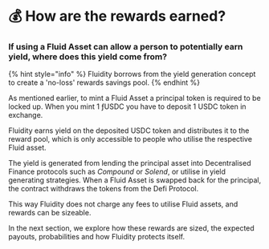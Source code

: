 # 💰 How are the rewards earned?

### If using a Fluid Asset can allow a person to potentially earn yield, where does this yield come from?

{% hint style="info" %}
Fluidity borrows from the yield generation concept to create a 'no-loss' rewards savings pool.
{% endhint %}

As mentioned earlier, to mint a Fluid Asset a principal token is required to be locked up. When you mint 1 ƒUSDC you have to deposit 1 USDC token in exchange.

Fluidity earns yield on the deposited USDC token and distributes it to the reward pool, which is only accessible to people who utilise the respective Fluid asset.

The yield is generated from lending the principal asset into Decentralised Finance protocols such as _Compound_ or _Solend_, or utilise in yield generating strategies. When a Fluid Asset is swapped back for the principal, the contract withdraws the tokens from the Defi Protocol.

This way Fluidity does not charge any fees to utilise Fluid assets, and rewards can be sizeable.

In the next section, we explore how these rewards are sized, the expected payouts, probabilities and how Fluidity protects itself.

